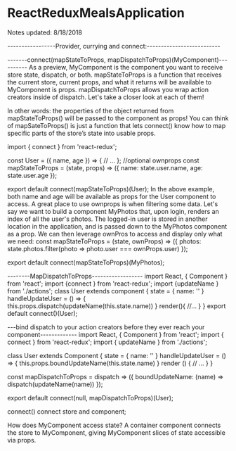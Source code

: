 # ReactReduxMealsApplication


Notes updated:
8/18/2018

-----------------Provider, currying and connect:--------------------------


-------connect(mapStateToProps, mapDispatchToProps)(MyComponent)----------
As a preview, MyComponent is the component you want to receive store state, dispatch, or both. mapStateToProps is a function that receives the current store, current props, and what it returns will be available to MyComponent is props. mapDispatchToProps allows you wrap action creators inside of dispatch. Let's take a closer look at each of them!

In other words: the properties of the object returned from mapStateToProps() will be passed to the component as props! You can think of mapSateToProps() is just a function that lets connect() know how to map specific parts of the store’s state into usable props.

import { connect } from 'react-redux';

const User = ({ name, age }) => {
  // ...
};
//optional ownprops
const mapStateToProps = (state, props) => ({
  name: state.user.name,
  age: state.user.age
});



export default connect(mapStateToProps)(User);
In the above example, both name and age will be available as props for the User component to access.
A great place to use ownprops is when filtering some data. Let's say we want to build a component MyPhotos that, upon login, renders an index of all the user's photos. The logged-in user is stored in another location in the application, and is passed down to the MyPhotos component as a prop. We can then leverage ownPros to access and display only what we need:
const mapStateToProps = (state, ownProps) => ({
  photos: state.photos.filter(photo => photo.user === ownProps.user)
});

export default connect(mapStateToProps)(MyPhotos);

--------MapDispatchToProps------------------
import React, { Component } from 'react';
import {connect } from 'react-redux';
import {updateName } from './actions';
class User extends component {
  state = { name: '' }
  handleUpdateUser = () => {
  this.props.dispatch(updateName(this.state.name))
  }
  render(){
  //...
  }
  }
  export default connect()(User);
  
  ---bind dispatch to your action creators before they ever reach your component-------------
  import React, { Component } from 'react';
import { connect } from 'react-redux';
import { updateName } from './actions';

class User extends Component {
  state = { name: '' }
  handleUpdateUser = () => {
    this.props.boundUpdateName(this.state.name)
  }
  render () {
    // ...
  }
}

const mapDispatchToProps = dispatch => ({
  boundUpdateName: (name) => dispatch(updateName(name))
});

export default connect(null, mapDispatchToProps)(User);

connect() connect store and component;


How does MyComponent access state?
A container component connects the store to MyComponent, giving MyComponent slices of state accessible via props.
